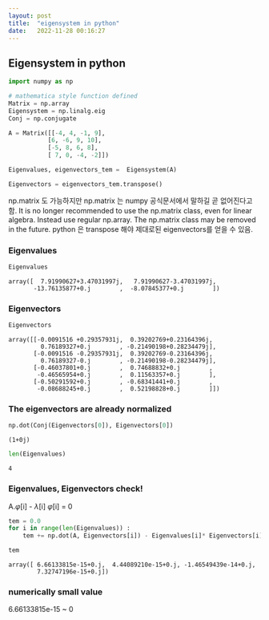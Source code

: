 ```yaml
---
layout: post
title:  "eigensystem in python"
date:   2022-11-28 00:16:27
---
```



## Eigensystem in python


```python
import numpy as np

# mathematica style function defined
Matrix = np.array     
Eigensystem = np.linalg.eig
Conj = np.conjugate

A = Matrix([[-4, 4, -1, 9],
           [6, -6, 9, 10],
           [-5, 8, 6, 8],
           [ 7, 0, -4, -2]])

Eigenvalues, eigenvectors_tem =  Eigensystem(A)

Eigenvectors = eigenvectors_tem.transpose() 
```
np.matrix 도 가능하지만 
np.matrix 는 numpy 공식문서에서 말하길 곧 없어진다고 함.
It is no longer recommended to use the np.matrix class, 
even for linear algebra. Instead use regular np.array. 
The np.matrix class may be removed in the future.
python 은 transpose 해야 제대로된 eigenvectors를 얻을 수 있음. 

### Eigenvalues

```python
Eigenvalues
```




    array([  7.91990627+3.47031997j,   7.91990627-3.47031997j,
           -13.76135877+0.j        ,  -8.07845377+0.j        ])



### Eigenvectors


```python
Eigenvectors
```




    array([[-0.0091516 +0.29357931j,  0.39202769+0.23164396j,
             0.76189327+0.j        , -0.21490198+0.28234479j],
           [-0.0091516 -0.29357931j,  0.39202769-0.23164396j,
             0.76189327-0.j        , -0.21490198-0.28234479j],
           [-0.46037801+0.j        ,  0.74688832+0.j        ,
            -0.46565954+0.j        ,  0.11563357+0.j        ],
           [-0.50291592+0.j        , -0.68341441+0.j        ,
            -0.08688245+0.j        ,  0.52198828+0.j        ]])



### The eigenvectors are already normalized


```python
np.dot(Conj(Eigenvectors[0]), Eigenvectors[0])
```




    (1+0j)




```python
len(Eigenvalues)
```




    4



### Eigenvalues, Eigenvectors check!
A.$\varphi$[i] - $\lambda$[i] $\varphi$[i] = 0


```python
tem = 0.0
for i in range(len(Eigenvalues)) : 
    tem += np.dot(A, Eigenvectors[i]) - Eigenvalues[i]* Eigenvectors[i]

tem

```




    array([ 6.66133815e-15+0.j,  4.44089210e-15+0.j, -1.46549439e-14+0.j,
            7.32747196e-15+0.j])



### numerically small value
6.66133815e-15 ~ 0